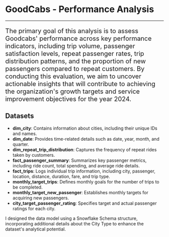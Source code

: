 # GoodCabs - Performance Analysis 
___
<p style="font-size:20px;">The primary goal of this analysis is to assess Goodcabs' performance across key performance indicators, including trip volume, passenger satisfaction levels, repeat passenger rates, trip distribution patterns, and the proportion of new passengers compared to repeat customers. By conducting this evaluation, we aim to uncover actionable insights that will contribute to achieving the organization's growth targets and service improvement objectives for the year 2024.</p>

## Datasets
- **dim_city**: Contains information about cities, including their unique IDs and names.  
- **dim_date**: Provides time-related details such as date, year, month, and quarter.  
- **dim_repeat_trip_distribution**: Captures the frequency of repeat rides taken by customers.  
- **fact_passenger_summary**: Summarizes key passenger metrics, including ride count, total spending, and average ride details.  
- **fact_trips**: Logs individual trip information, including city, passenger, location, distance, duration, fare, and trip type.  
- **monthly_target_trips**: Defines monthly goals for the number of trips to be completed.  
- **monthly_target_new_passenger**: Establishes monthly targets for acquiring new passengers.  
- **city_target_passenger_rating**: Specifies target and actual passenger ratings for each city.

I designed the data model using a Snowflake Schema structure, incorporating additional details about the City Type to enhance the dataset's analytical potential.







